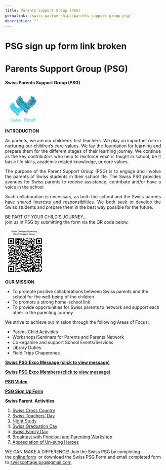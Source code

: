 ```yaml
---
title: Parents Support Group (PSG)
permalink: /swiss-partnerships/parents-support-group-psg/
description: ""
---
```

# PSG sign up form link broken
# Parents Support Group (PSG)

#### **Swiss Parents Support Group (PSG)**

<img src="/images/Swiss%20Partnerships/PSG-Crest.png" style="width:25%;float:left"><br clear="left">

**INTRODUCTION**

<p style="text-align: justify;">As parents, we are our children’s first teachers. We play an important role in nurturing our children’s core values. We lay the foundation for learning and prepare them for the different stages of their learning journey. We continue as the key contributors who help to reinforce what is taught in school, be it basic life skills, academic related knowledge, or core values.</p>

<p style="text-align: justify;">The purpose of the Parent Support Group (PSG) is to engage and involve the parents of Swiss students in their school life. The Swiss PSG provides avenues for Swiss parents to receive assistance, contribute and/or have a voice in the school.</p>

<p style="text-align: justify;">Such collaboration is necessary, as both the school and the Swiss parents have shared interests and responsibilities. We both seek to develop the Swiss students and prepare them in the best way possible for the future. </p>

BE PART OF YOUR CHILD’S JOURNEY…  
join us in PSG by submitting the form via the QR code below.

<img src="/images/Swiss%20Partnerships/PSG-QR-Code.jpg" style="width:25%;float:left"><br clear="left">


**OUR MISSION**

*   To promote positive collaborations between Swiss parents and the school for the well-being of the children
*   To promote a strong home-school link
*   To provide opportunities for Swiss parents to network and support each other in the parenting journey

We strive to achieve our mission through the following Areas of Focus:

*   Parent-Child Activities
*   Workshops/Seminars for Parents and Parents Network
*   Co-organise and support School Events/Services
*   Library Duties
*   Field Trips Chaperones

**[Swiss PSG Exco Message (click to view message)](/files/PSG/Swiss-PSG-Exco-Message-.pdf)** 

**[Swiss PSG Exco Members (click to view message)](/files/PSG/Swiss-PSG-Exco-Members-2022.pdf)** 

[**PSG Video**](https://onedrive.live.com/?authkey=%21AGzVsrwoJb4N1Cw&cid=CCC66450AF79773E&id=CCC66450AF79773E%214955&parId=root&o=OneUp)

[**PSG Sign Up Form**](https://docs.google.com/forms/d/e/1FAIpQLSdnNUh5cYIODBT4jEMMqphJSoaYb_yfqieJSaigzYmUIdIkpg/viewform)

**Swiss Parent  Activities**

1.  [Swiss Cross Country](/files/PSG/04_Parents-Support-Group-Website_Swiss-Parent-Activities_Swiss-Cross-Country.pdf)
2.  [Swiss Teachers’ Day](/files/PSG/Teachers-Day-2021-resent.pdf)
3.  [Night Study](/files/PSG/04_Parents-Support-Group-Website_Swiss-Parent-Activities_Night-Study.pdf)
4.  [Swiss Graduation Day](/files/PSG/Graduation-Day-2021-1.pdf) 
5.  [Swiss Family Day](/files/PSG/04_Parents-Support-Group-Website_Swiss-Parent-Activities_Family-Day.pdf)
6.  [Breakfast with Principal and Parenting Workshop](/files/PSG/04_Parents-Support-Group-Website_Swiss-Parent-Activities_BwP_Parent-workshop.pdf)
7.  [Appreciation of Un-sung Heroes](/files/PSG/Heroes-of-Swiss-2021.pdf)

WE CAN MAKE A DIFFERENCE! Join the Swiss PSG by completing the [online form](https://docs.google.com/forms/d/e/1FAIpQLSdnNUh5cYIODBT4jEMMqphJSoaYb_yfqieJSaigzYmUIdIkpg/viewform)  or download the Swiss PSG Form and email completed form to [swisscottage.psg@gmail.com](mailto:swisscottage.psg@gmail.com).
